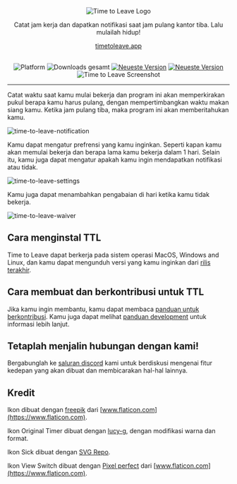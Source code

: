 <div align="center">
  <img src="../assets/timetoleave.png" alt="Time to Leave Logo">

  <p>Catat jam kerja dan dapatkan notifikasi saat jam pulang kantor tiba. Lalu mulailah hidup!</p>
  
  [timetoleave.app](https://timetoleave.app/)
  
  <br/>

<img src="https://img.shields.io/badge/platforms-Windows%20%7C%20MacOS%20%7C%20Linux-green" alt="Platform">
<img src="https://img.shields.io/github/downloads/thamara/time-to-leave/total" alt="Downloads gesamt">
<a href="https://github.com/thamara/time-to-leave/releases/latest"><img src="https://img.shields.io/github/v/release/thamara/time-to-leave" alt="Neueste Version"></a>
<a href="http://makeapullrequest.com/"><img src="https://img.shields.io/badge/PRs-welcome-purple" alt="Neueste Version"></a>

   <br/>

  <img src="https://user-images.githubusercontent.com/3754225/94519528-4e549900-0248-11eb-8872-b6fb2d47f43c.jpg" alt="Time to Leave Screenshot">

  <br/>

</div>

---

Catat waktu saat kamu mulai bekerja dan program ini akan memperkirakan pukul berapa kamu harus pulang, dengan mempertimbangkan waktu makan siang kamu. Ketika jam pulang tiba, maka program ini akan memberitahukan kamu.

![time-to-leave-notification](https://user-images.githubusercontent.com/3754225/94519526-4dbc0280-0248-11eb-9738-ffae936cfa4a.jpg)

Kamu dapat mengatur prefrensi yang kamu inginkan. Seperti kapan kamu akan memulai bekerja dan berapa lama kamu bekerja dalam 1 hari. Selain itu, kamu juga dapat mengatur apakah kamu ingin mendapatkan notifikasi atau tidak.

![time-to-leave-settings](https://user-images.githubusercontent.com/3754225/94519531-4eed2f80-0248-11eb-9303-78f9abe69201.jpg)

Kamu juga dapat menambahkan pengabaian di hari ketika kamu tidak bekerja.

![time-to-leave-waiver](https://user-images.githubusercontent.com/3754225/94762058-4e79a380-03c4-11eb-8f28-1c480dbf8b5c.png)

## Cara menginstal TTL

Time to Leave dapat berkerja pada sistem operasi MacOS, Windows and Linux, dan kamu dapat mengunduh versi yang kamu inginkan dari [rilis terakhir](https://github.com/thamara/time-to-leave/releases/latest).

## Cara membuat dan berkontribusi untuk TTL

Jika kamu ingin membantu, kamu dapat membaca [panduan untuk berkontribusi](../CONTRIBUTING.md).
Kamu juga dapat melihat [panduan development](../DEVELOPMENT.md) untuk informasi lebih lanjut.

## Tetaplah menjalin hubungan dengan kami!

Bergabunglah ke [saluran discord](https://discord.gg/P3KkEF5) kami untuk berdiskusi mengenai fitur kedepan yang akan dibuat dan membicarakan hal-hal lainnya.

## Kredit

Ikon dibuat dengan [freepik](https://www.flaticon.com/authors/freepik) dari [www.flaticon.com](https://www.flaticon.com).

Ikon Original Timer dibuat dengan [lucy-g](https://icon-icons.com/icon/timer/121243), dengan modifikasi warna dan format.

Ikon Sick dibuat dengan [SVG Repo](https://www.svgrepo.com/svg/271898/sick).

Ikon View Switch dibuat dengan [Pixel perfect](https://www.flaticon.com/authors/pixel-perfect) dari [www.flaticon.com](https://www.flaticon.com).
